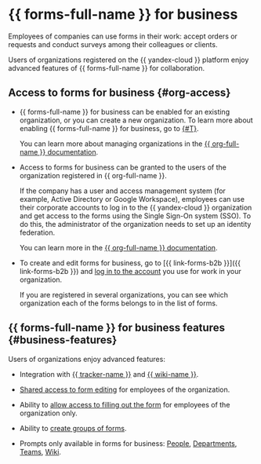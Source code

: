 # {{ forms-full-name }} for business

Employees of companies can use forms in their work: accept orders or requests and conduct surveys among their colleagues or clients.

Users of organizations registered on the {{ yandex-cloud }} platform enjoy advanced features of {{ forms-full-name }} for collaboration.

## Access to forms for business {#org-access}

- {{ forms-full-name }} for business can be enabled for an existing organization, or you can create a new organization. To learn more about enabling {{ forms-full-name }} for business, go to [{#T}](enable-forms.md).

  You can learn more about managing organizations in the [{{ org-full-name }} documentation](../organization/index.yaml).

- Access to forms for business can be granted to the users of the organization registered in {{ org-full-name }}.

  If the company has a user and access management system (for example, Active Directory or Google Workspace), employees can use their corporate accounts to log in to the {{ yandex-cloud }} organization  and get access to the forms using the Single Sign-On system (SSO). To do this, the administrator of the organization needs to set up an identity federation.

  You can learn more in the [{{ org-full-name }} documentation](../organization/add-federation.md).

- To create and edit forms for business, go to [{{ link-forms-b2b }}]({{ link-forms-b2b }}) and [log in to the account](login.md) you use for work in your organization.

  If you are registered in several organizations, you can see which organization each of the forms belongs to in the list of forms.

## {{ forms-full-name }} for business features {#business-features}

Users of organizations enjoy advanced features:

- Integration with [{{ tracker-name }}](create-task.md) and [{{ wiki-name }}](send-wiki.md).

- [Shared access to form editing](forms-settings.md#access) for employees of the organization.

- Ability to [allow access to filling out the form](restrictions.md#sec_access) for employees of the organization only.

- Ability to [create groups of forms](forms-settings.md#sec_groups).

- Prompts only available in forms for business: [People](blocks-ref/people.md), [Departments](blocks-ref/departments.md), [Teams](blocks-ref/teams.md), [Wiki](blocks-ref/wiki.md).

